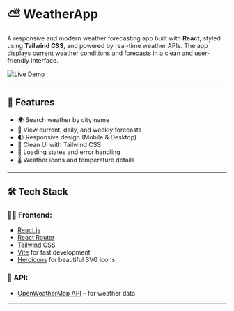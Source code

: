 # ⛅ WeatherApp

A responsive and modern weather forecasting app built with **React**, styled using **Tailwind CSS**, and powered by real-time weather APIs. The app displays current weather conditions and forecasts in a clean and user-friendly interface.

[![Live Demo](https://img.shields.io/badge/Live%20Demo-Click%20Here-brightgreen?style=for-the-badge)](https://weather-app-nine-sigma-92.vercel.app/) <!-- Replace with actual link if available -->

---

## 🚀 Features

- 🌍 Search weather by city name
- 📅 View current, daily, and weekly forecasts
- 🌓 Responsive design (Mobile & Desktop)
- 🎨 Clean UI with Tailwind CSS
- 🔄 Loading states and error handling
- 🌡️ Weather icons and temperature details

---

## 🛠️ Tech Stack

### 👨‍💻 Frontend:
- [React.js](https://reactjs.org/)
- [React Router](https://reactrouter.com/)
- [Tailwind CSS](https://tailwindcss.com/)
- [Vite](https://vitejs.dev/) for fast development
- [Heroicons](https://heroicons.com/) for beautiful SVG icons

### 📡 API:
- [OpenWeatherMap API](https://openweathermap.org/api) – for weather data

---



